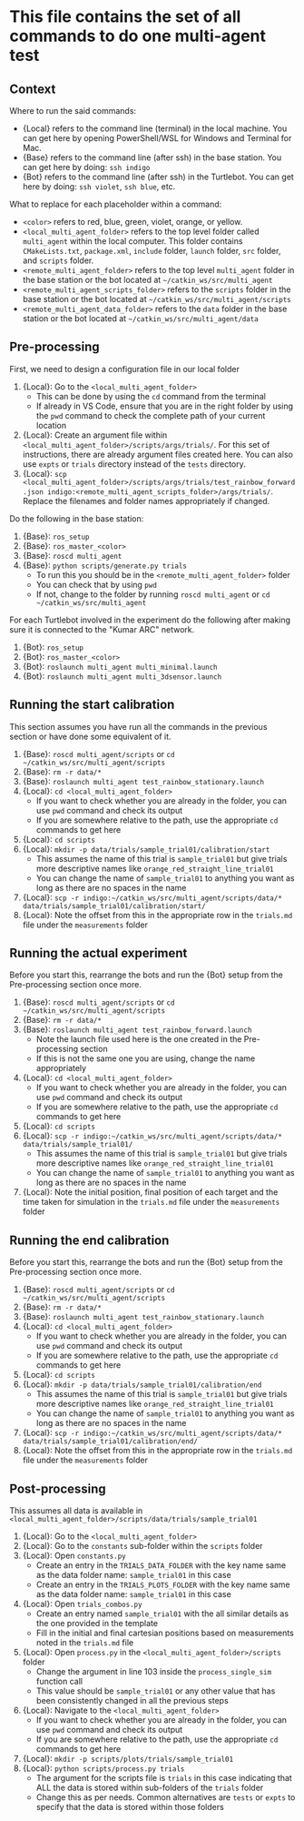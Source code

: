 This file contains the set of all commands to do one multi-agent test
=====================================================================

Context
-------

Where to run the said commands:

- {Local} refers to the command line (terminal) in the local machine. You can get here by opening PowerShell/WSL for Windows and Terminal for Mac.
- {Base} refers to the command line (after ssh) in the base station. You can get here by doing: `ssh indigo`
- {Bot} refers to the command line (after ssh) in the Turtlebot. You can get here by doing: `ssh violet`, `ssh blue`, etc.

What to replace for each placeholder within a command:

- `<color>` refers to red, blue, green, violet, orange, or yellow.
- `<local_multi_agent_folder>` refers to the top level folder called `multi_agent` within the local computer. This folder contains `CMakeLists.txt`, `package.xml`, `include` folder, `launch` folder, `src` folder, and `scripts` folder.
- `<remote_multi_agent_folder>` refers to the top level `multi_agent` folder in the base station or the bot located at `~/catkin_ws/src/multi_agent`
- `<remote_multi_agent_scripts_folder>` refers to the `scripts` folder in the base station or the bot located at `~/catkin_ws/src/multi_agent/scripts`
- `<remote_multi_agent_data_folder>` refers to the `data` folder in the base station or the bot located at `~/catkin_ws/src/multi_agent/data`

Pre-processing
--------------

First, we need to design a configuration file in our local folder

1. {Local}: Go to the `<local_multi_agent_folder>`
	- This can be done by using the `cd` command from the terminal
	- If already in VS Code, ensure that you are in the right folder by using the `pwd` command to check the complete path of your current location
2. {Local}: Create an argument file within `<local_multi_agent_folder>/scripts/args/trials/`. For this set of instructions, there are already argument files created here. You can also use `expts` or `trials` directory instead of the `tests` directory.
3. {Local}: `scp <local_multi_agent_folder>/scripts/args/trials/test_rainbow_forward.json indigo:<remote_multi_agent_scripts_folder>/args/trials/`. Replace the filenames and folder names appropriately if changed.

Do the following in the base station:

1. {Base}: `ros_setup`
2. {Base}: `ros_master_<color>`
3. {Base}: `roscd multi_agent`
4. {Base}: `python scripts/generate.py trials`
	- To run this you should be in the `<remote_multi_agent_folder>` folder
	- You can check that by using `pwd`
	- If not, change to the folder by running `roscd multi_agent` or `cd ~/catkin_ws/src/multi_agent`

For each Turtlebot involved in the experiment do the following after making sure it is connected to the "Kumar ARC" network.

1. {Bot}: `ros_setup`
2. {Bot}: `ros_master_<color>`
3. {Bot}: `roslaunch multi_agent multi_minimal.launch`
4. {Bot}: `roslaunch multi_agent multi_3dsensor.launch`

Running the start calibration
-----------------------------

This section assumes you have run all the commands in the previous section or have done some equivalent of it.

1. {Base}: `roscd multi_agent/scripts` or `cd ~/catkin_ws/src/multi_agent/scripts`
2. {Base}: `rm -r data/*`
3. {Base}: `roslaunch multi_agent test_rainbow_stationary.launch`
4. {Local}: `cd <local_multi_agent_folder>`
	- If you want to check whether you are already in the folder, you can use `pwd` command and check its output
	- If you are somewhere relative to the path, use the appropriate `cd` commands to get here
5. {Local}: `cd scripts`
6. {Local}: `mkdir -p data/trials/sample_trial01/calibration/start`
	- This assumes the name of this trial is `sample_trial01` but give trials more descriptive names like `orange_red_straight_line_trial01`
	- You can change the name of `sample_trial01` to anything you want as long as there are no spaces in the name
7. {Local}: `scp -r indigo:~/catkin_ws/src/multi_agent/scripts/data/* data/trials/sample_trial01/calibration/start/`
8. {Local}: Note the offset from this in the appropriate row in the `trials.md` file under the `measurements` folder

Running the actual experiment
-----------------------------

Before you start this, rearrange the bots and run the {Bot} setup from the Pre-processing section once more.

1. {Base}: `roscd multi_agent/scripts` or `cd ~/catkin_ws/src/multi_agent/scripts`
2. {Base}: `rm -r data/*`
3. {Base}: `roslaunch multi_agent test_rainbow_forward.launch`
	- Note the launch file used here is the one created in the Pre-processing section
	- If this is not the same one you are using, change the name appropriately
4. {Local}: `cd <local_multi_agent_folder>`
	- If you want to check whether you are already in the folder, you can use `pwd` command and check its output
	- If you are somewhere relative to the path, use the appropriate `cd` commands to get here
5. {Local}: `cd scripts`
6. {Local}: `scp -r indigo:~/catkin_ws/src/multi_agent/scripts/data/* data/trials/sample_trial01/`
	- This assumes the name of this trial is `sample_trial01` but give trials more descriptive names like `orange_red_straight_line_trial01`
	- You can change the name of `sample_trial01` to anything you want as long as there are no spaces in the name
7. {Local}: Note the initial position, final position of each target and the time taken for simulation in the `trials.md` file under the `measurements` folder

Running the end calibration
---------------------------

Before you start this, rearrange the bots and run the {Bot} setup from the Pre-processing section once more.

1. {Base}: `roscd multi_agent/scripts` or `cd ~/catkin_ws/src/multi_agent/scripts`
2. {Base}: `rm -r data/*`
3. {Base}: `roslaunch multi_agent test_rainbow_stationary.launch`
4. {Local}: `cd <local_multi_agent_folder>`
	- If you want to check whether you are already in the folder, you can use `pwd` command and check its output
	- If you are somewhere relative to the path, use the appropriate `cd` commands to get here
5. {Local}: `cd scripts`
6. {Local}: `mkdir -p data/trials/sample_trial01/calibration/end`
	- This assumes the name of this trial is `sample_trial01` but give trials more descriptive names like `orange_red_straight_line_trial01`
	- You can change the name of `sample_trial01` to anything you want as long as there are no spaces in the name
7. {Local}: `scp -r indigo:~/catkin_ws/src/multi_agent/scripts/data/* data/trials/sample_trial01/calibration/end/`
8. {Local}: Note the offset from this in the appropriate row in the `trials.md` file under the `measurements` folder

Post-processing
---------------

This assumes all data is available in `<local_multi_agent_folder>/scripts/data/trials/sample_trial01`

1. {Local}: Go to the `<local_multi_agent_folder>`
2. {Local}: Go to the `constants` sub-folder within the `scripts` folder
3. {Local}: Open `constants.py`
	- Create an entry in the `TRIALS_DATA_FOLDER` with the key name same as the data folder name: `sample_trial01` in this case
	- Create an entry in the `TRIALS_PLOTS_FOLDER` with the key name same as the data folder name: `sample_trial01` in this case
4. {Local}: Open `trials_combos.py`
	- Create an entry named `sample_trial01` with the all similar details as the one provided in the template
	- Fill in the initial and final cartesian positions based on measurements noted in the `trials.md` file
5. {Local}: Open `process.py` in the `<local_multi_agent_folder>/scripts` folder
	- Change the argument in line 103 inside the `process_single_sim` function call
	- This value should be `sample_trial01` or any other value that has been consistently changed in all the previous steps
6. {Local}: Navigate to the `<local_multi_agent_folder>`
	- If you want to check whether you are already in the folder, you can use `pwd` command and check its output
	- If you are somewhere relative to the path, use the appropriate `cd` commands to get here
7. {Local}: `mkdir -p scripts/plots/trials/sample_trial01`
8. {Local}: `python scripts/process.py trials`
	- The argument for the scripts file is `trials` in this case indicating that ALL the data is stored within sub-folders of the `trials` folder
	- Change this as per needs. Common alternatives are `tests` or `expts` to specify that the data is stored within those folders
